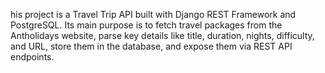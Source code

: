 his project is a Travel Trip API built with Django REST Framework and PostgreSQL. Its main purpose is to fetch travel packages from the Antholidays website, parse key details like title, duration, nights, difficulty, and URL, store them in the database, and expose them via REST API endpoints.
